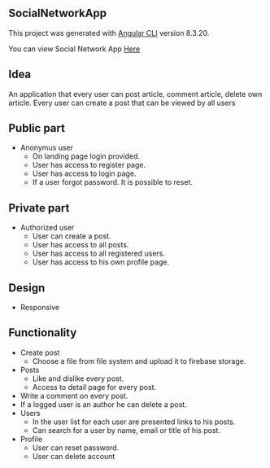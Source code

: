 ## SocialNetworkApp
This project was generated with [Angular CLI](https://github.com/angular/angular-cli) version 8.3.20.

You can view Social Network App [Here](https://social-network-angular.herokuapp.com/home)

## Idea
An application that every user can post article, comment article, delete own article.
Every user can create a post that can be viewed by all users

## Public part
* Anonymus user
  * On landing page login provided.
  * User has access to register page.
  * User has access to login page.
  * If a user forgot password. It is possible to reset.
## Private part
* Authorized user
  * User can create a post.
  * User has access to all posts.
  * User has access to all registered users.
  * User has access to his own profile page.
## Design
* Responsive
## Functionality
* Create post
  * Choose a file from file system and upload it to firebase storage.
* Posts
  * Like and dislike every post.
  * Access to detail page for every post.
 * Write a comment on every post.
  * If a logged user is an author he can delete a post.
* Users
  * In the user list for each user are presented links to his posts.
  * Can search for a user by name, email or title of his post.
* Profile
  * User can reset password.
  * User can delete account
